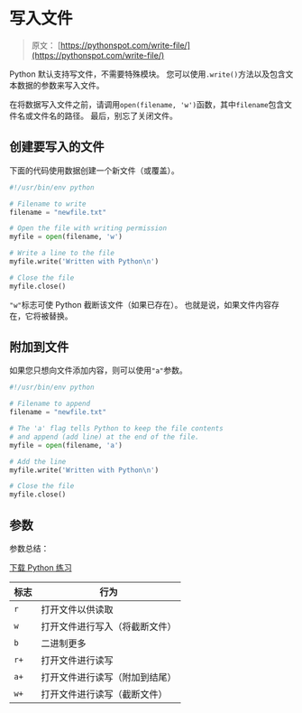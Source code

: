 # 写入文件

> 原文： [https://pythonspot.com/write-file/](https://pythonspot.com/write-file/)

Python 默认支持写文件，不需要特殊模块。 您可以使用`.write()`方法以及包含文本数据的参数来写入文件。

在将数据写入文件之前，请调用`open(filename, 'w')`函数，其中`filename`包含文件名或文件名的路径。 最后，别忘了关闭文件。

## 创建要写入的文件

下面的代码使用数据创建一个新文件（或覆盖）。

```py
#!/usr/bin/env python

# Filename to write
filename = "newfile.txt"

# Open the file with writing permission
myfile = open(filename, 'w')

# Write a line to the file
myfile.write('Written with Python\n')

# Close the file
myfile.close()

```

`"w"`标志可使 Python 截断该文件（如果已存在）。 也就是说，如果文件内容存在，它将被替换。

## 附加到文件

如果您只想向文件添加内容，则可以使用`"a"`参数。

```py
#!/usr/bin/env python

# Filename to append
filename = "newfile.txt"

# The 'a' flag tells Python to keep the file contents
# and append (add line) at the end of the file.
myfile = open(filename, 'a')

# Add the line
myfile.write('Written with Python\n')

# Close the file
myfile.close()

```

## 参数

参数总结：

[下载 Python 练习](https://pythonspot.com/download-python-exercises/)

| 标志 | 行为 |
| --- | --- |
| `r` | 打开文件以供读取 |
| `w` | 打开文件进行写入（将截断文件） |
| `b` | 二进制更多 |
| `r+` | 打开文件进行读写 |
| `a+` | 打开文件进行读写（附加到结尾） |
| `w+` | 打开文件进行读写（截断文件） |